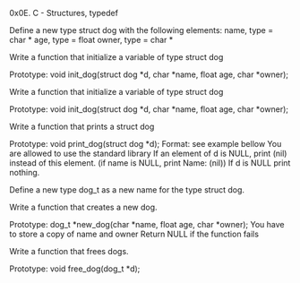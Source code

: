 0x0E. C - Structures, typedef

Define a new type struct dog with the following elements: name, type = char * age, type = float owner, type = char *

Write a function that initialize a variable of type struct dog

Prototype: void init_dog(struct dog *d, char *name, float age, char *owner);

Write a function that initialize a variable of type struct dog

Prototype: void init_dog(struct dog *d, char *name, float age, char *owner);

Write a function that prints a struct dog

Prototype: void print_dog(struct dog *d); Format: see example bellow You are allowed to use the standard library If an element of d is NULL, print (nil) instead of this element. (if name is NULL, print Name: (nil)) If d is NULL print nothing.

Define a new type dog_t as a new name for the type struct dog.

Write a function that creates a new dog.

Prototype: dog_t *new_dog(char *name, float age, char *owner); You have to store a copy of name and owner Return NULL if the function fails

Write a function that frees dogs.

Prototype: void free_dog(dog_t *d);
